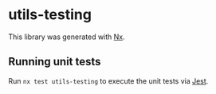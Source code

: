 # utils-testing

This library was generated with [Nx](https://nx.dev).

## Running unit tests

Run `nx test utils-testing` to execute the unit tests via [Jest](https://jestjs.io).
